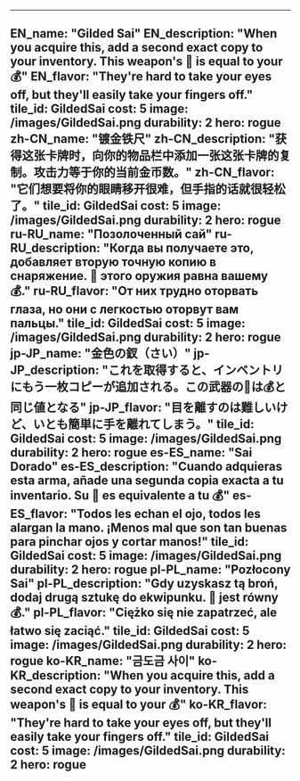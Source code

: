 ---

EN_name: "Gilded Sai"
EN_description: "When you acquire this, add a second exact copy to your inventory. This weapon's 🔸 is equal to your 💰"
EN_flavor: "They're hard to take your eyes off, but they'll easily take your fingers off."
tile_id: GildedSai
cost: 5
image: /images/GildedSai.png
durability: 2
hero: rogue
zh-CN_name: "镀金铁尺"
zh-CN_description: "获得这张卡牌时，向你的物品栏中添加一张这张卡牌的复制。攻击力等于你的当前金币数。"
zh-CN_flavor: "它们想要将你的眼睛移开很难，但手指的话就很轻松了。"
tile_id: GildedSai
cost: 5
image: /images/GildedSai.png
durability: 2
hero: rogue
ru-RU_name: "Позолоченный сай"
ru-RU_description: "Когда вы получаете это, добавляет вторую точную копию в снаряжение. 🔸 этого оружия равна вашему 💰."
ru-RU_flavor: "От них трудно оторвать глаза, но они с легкостью оторвут вам пальцы."
tile_id: GildedSai
cost: 5
image: /images/GildedSai.png
durability: 2
hero: rogue
jp-JP_name: "金色の釵（さい）"
jp-JP_description: "これを取得すると、インベントリにもう一枚コピーが追加される。この武器の🔸は💰と同じ値となる"
jp-JP_flavor: "目を離すのは難しいけど、いとも簡単に手を離れてしまう。"
tile_id: GildedSai
cost: 5
image: /images/GildedSai.png
durability: 2
hero: rogue
es-ES_name: "Sai Dorado"
es-ES_description: "Cuando adquieras esta arma, añade una segunda copia exacta a tu inventario. Su 🔸 es equivalente a tu 💰"
es-ES_flavor: "Todos les echan el ojo, todos les alargan la mano. ¡Menos mal que son tan buenas para pinchar ojos y cortar manos!"
tile_id: GildedSai
cost: 5
image: /images/GildedSai.png
durability: 2
hero: rogue
pl-PL_name: "Pozłocony Sai"
pl-PL_description: "Gdy uzyskasz tą broń, dodaj drugą sztukę do ekwipunku. 🔸 jest równy 💰."
pl-PL_flavor: "Ciężko się nie zapatrzeć, ale łatwo się zaciąć."
tile_id: GildedSai
cost: 5
image: /images/GildedSai.png
durability: 2
hero: rogue
ko-KR_name: "금도금 사이"
ko-KR_description: "When you acquire this, add a second exact copy to your inventory. This weapon's 🔸 is equal to your 💰"
ko-KR_flavor: "They're hard to take your eyes off, but they'll easily take your fingers off."
tile_id: GildedSai
cost: 5
image: /images/GildedSai.png
durability: 2
hero: rogue
---